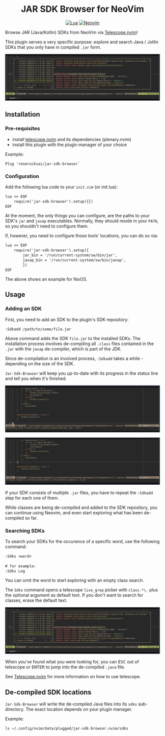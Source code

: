 <div align="center">

# JAR SDK Browser for NeoVim

[![Lua](https://img.shields.io/badge/Lua-blue.svg?style=plastic&logo=lua)](http://www.lua.org)
[![Neovim](https://img.shields.io/badge/Neovim%200.6+-green.svg?style=plastic&logo=neovim)](https://neovim.io)

</div>

Browse JAR (Java/Kotlin) SDKs from NeoVim via [Telescope.nvim](https://github.com/nvim-telescope/telescope.nvim)!

This plugin serves a very specific purpose: explore and search Java / Jotlin SDKs that you only have in compiled `.jar` form.

![](./img/searchdemo.png)

## Installation

### Pre-requisites

- install [telescope.nvim](https://github.com/nvim-telescope/telescope.nvim) and its dependencies (plenary.nvim)
- install this plugin with the plugin manager of your choice

Example:

```vim
Plug 'renerocksai/jar-sdk-browser`
```

### Configuration

Add the following lua code to your `init.vim` (or init.lua):

```vim
lua << EOF
    require('jar-sdk-browser').setup({})
EOF
```

At the moment, the only things you can configure, are the paths to your SDK's `jar` and `javap` executables. Normally,
they should reside in your `PATH`, so you shouldn't need to configure them.

If, however, you need to configure those tools' locations, you can do so via:

```vim
lua << EOF
    require('jar-sdk-browser').setup({
        jar_bin = '/run/current-system/sw/bin/jar',
        javap_bin = '/run/current-system/sw/bin/javap',
        })
EOF
```

The above shows an example for NixOS.

## Usage

### Adding an SDK

First, you need to add an SDK to the plugin's SDK repository:

```vim
:Sdkadd /path/to/some/file.jar
```

Above command adds the SDK `file.jar` to the installed SDKs. The installation process involves de-compiling all `.class`
files contained in the `.jar` with the `javap` de-compiler, which is part of the JDK.

Since de-compilation is an involved process, `:Sdkadd` takes a while - depending on the size of the SDK.

`Jar-Sdk-Browser` will keep you up-to-date with its progress in the status line and tell you when it's finished.

![](./img/adding.png)

![](./img/adding-finished.png)

If your SDK consists of multiple `.jar` files, you have to repeat the `:Sdkadd` step for each one of them.

While classes are being de-compiled and added to the SDK repository, you can continue using Neovim, and even start
exploring what has been de-compiled so far.

### Searching SDKs

To search your SDKs for the occurence of a specific word, use the following command:

```vim
:Sdks <word>

# for example:
:Sdks Log
```

You can omit the word to start exploring with an empty class search.

The `Sdks` command opens a telescope `live_grep` picker with `class.*\.` plus the optional argument as default text. If
you don't want to search for classes, erase the default text.

![](./img/searchdemo.png)

When you've found what you were looking for, you can <kbd>ESC</kbd> out of telescope or <kbd>ENTER</kbd> to jump into
the de-compiled `.java` file.

See [Telescope.nvim](https://github.com/nvim-telescope/telescope.nvim) for more information on how to use telescope.

## De-compiled SDK locations

`Jar-Sdk-Browser` will write the de-compiled Java files into its `sdks` sub-directory. The exact location depends on
your plugin manager.

Example:

```console
ls ~/.config/nvim/data/plugged/jar-sdk-browser.nvim/sdks
```
